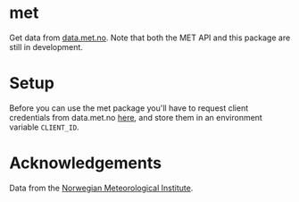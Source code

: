# met
Get data from [data.met.no](http://data.met.no). Note that both the MET API and
this package are still in development. 

# Setup
Before you can use the met package you'll have to request client credentials
from data.met.no [here](https://data.met.no/auth/requestCredentials.html), and
store them in an environment variable `CLIENT_ID`. 

# Acknowledgements 
Data from the [Norwegian Meteorological Institute](http://met.no). 
